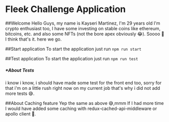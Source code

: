 # Fleek Challenge Application

##Welcome
Hello Guys, my name is Kayseri Martinez, I'm 29 years old
I'm crypto enthusiast too, I have some investing on stable coins like ethereum, bitcoins, etc.
and also some NFTs (not the bore apex obviously 😂). Soooo 🤔 I think that's it.
here we go.

##Start application
To start the application just run `npm run start`

##Test application
To start the application just run `npm run test`
##### *About Tests
i know i know, i should have made some test for the 
front end too, sorry for that i'm on a little rush right now on my current 
job that's why i did not add more tests 😅.

##About Caching feature
Yep the same as above 😅,mmm If I had more time I would have added some caching with
redux-cached-api-middleware or apollo client 🤔.

